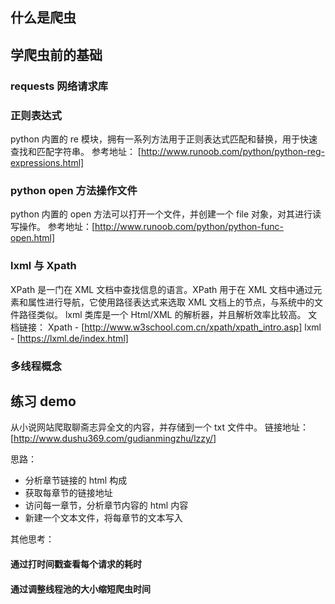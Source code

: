 ## 什么是爬虫

## 学爬虫前的基础
### requests 网络请求库

### 正则表达式
python 内置的 re 模块，拥有一系列方法用于正则表达式匹配和替换，用于快速查找和匹配字符串。
参考地址： [http://www.runoob.com/python/python-reg-expressions.html]

### python open 方法操作文件
python 内置的 open 方法可以打开一个文件，并创建一个 file 对象，对其进行读写操作。
参考地址：[http://www.runoob.com/python/python-func-open.html]

### lxml 与 Xpath
XPath 是一门在 XML 文档中查找信息的语言。XPath 用于在 XML 文档中通过元素和属性进行导航，它使用路径表达式来选取 XML 文档上的节点，与系统中的文件路径类似。
lxml 类库是一个 Html/XML 的解析器，并且解析效率比较高。
文档链接：
Xpath - [http://www.w3school.com.cn/xpath/xpath_intro.asp]
lxml - [https://lxml.de/index.html]

### 多线程概念

## 练习 demo
从小说网站爬取聊斋志异全文的内容，并存储到一个 txt 文件中。
链接地址：[http://www.dushu369.com/gudianmingzhu/lzzy/]

思路：
* 分析章节链接的 html 构成
* 获取每章节的链接地址
* 访问每一章节，分析章节内容的 html 内容
* 新建一个文本文件，将每章节的文本写入

其他思考：
#### 通过打时间戳查看每个请求的耗时
#### 通过调整线程池的大小缩短爬虫时间



